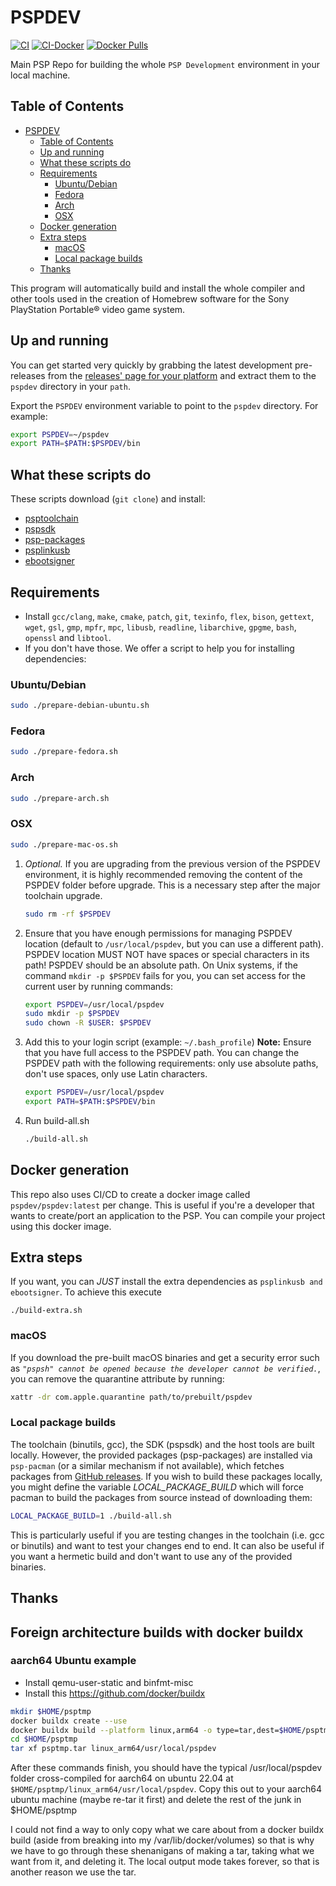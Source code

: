 # PSPDEV

[![CI](https://img.shields.io/github/actions/workflow/status/pspdev/pspdev/.github/workflows/compilation.yml?branch=master&style=for-the-badge&logo=github&label=CI)](https://github.com/pspdev/pspdev/actions?query=workflow:CI) [![CI-Docker](https://img.shields.io/github/actions/workflow/status/pspdev/pspdev/.github/workflows/docker.yml?branch=master&style=for-the-badge&logo=github&label=CI-Docker)](https://github.com/pspdev/pspdev/actions?query=workflow:CI-Docker) [![Docker Pulls](https://img.shields.io/docker/pulls/pspdev/pspdev?style=for-the-badge)](https://hub.docker.com/r/pspdev/pspdev/tags)

Main PSP Repo for building the whole `PSP Development` environment in your local machine.

## Table of Contents

- [PSPDEV](#pspdev)
  - [Table of Contents](#table-of-contents)
  - [Up and running](#up-and-running)
  - [What these scripts do](#what-these-scripts-do)
  - [Requirements](#requirements)
    - [Ubuntu/Debian](#ubuntudebian)
    - [Fedora](#fedora)
    - [Arch](#arch)
    - [OSX](#osx)
  - [Docker generation](#docker-generation)
  - [Extra steps](#extra-steps)
    - [macOS](#macos)
    - [Local package builds](#local-package-builds)
  - [Thanks](#thanks)

This program will automatically build and install the whole compiler and other tools used in the creation of Homebrew software for the Sony PlayStation Portable® video game system.

## Up and running

You can get started very quickly by grabbing the latest development pre-releases from the [releases' page for your platform](https://github.com/pspdev/pspdev/releases) and extract them to the `pspdev` directory in your `path`.

Export the `PSPDEV` environment variable to point to the `pspdev` directory. For example:

  ```bash
  export PSPDEV=~/pspdev
  export PATH=$PATH:$PSPDEV/bin
  ```

## What these scripts do

These scripts download (`git clone`) and install:

- [psptoolchain](https://github.com/pspdev/psptoolchain "psptoolchain")
- [pspsdk](https://github.com/pspdev/pspsdk "pspsdk")
- [psp-packages](https://github.com/pspdev/psp-packages "psp-packages")
- [psplinkusb](https://github.com/pspdev/psplinkusb "psplinkusb")
- [ebootsigner](https://github.com/pspdev/ebootsigner "ebootsigner")

## Requirements

- Install
 `gcc/clang`, `make`, `cmake`, `patch`, `git`, `texinfo`, `flex`, `bison`, `gettext`, `wget`, `gsl`, `gmp`, `mpfr`, `mpc`, `libusb`, `readline`, `libarchive`, `gpgme`, `bash`, `openssl` and `libtool`.
- If you don't have those.
We offer a script to help you for installing dependencies:

### Ubuntu/Debian

```bash
sudo ./prepare-debian-ubuntu.sh
```

### Fedora

```bash
sudo ./prepare-fedora.sh
```

### Arch

```bash
sudo ./prepare-arch.sh
```

### OSX

```bash
sudo ./prepare-mac-os.sh
```

1. _Optional._ If you are upgrading from the previous version of the PSPDEV environment, it is highly recommended removing the content of the PSPDEV folder before upgrade. This is a necessary step after the major toolchain upgrade.

    ```bash
    sudo rm -rf $PSPDEV
    ```

2. Ensure that you have enough permissions for managing PSPDEV location (default to `/usr/local/pspdev`, but you can use a different path). PSPDEV location MUST NOT have spaces or special characters in its path! PSPDEV should be an absolute path. On Unix systems, if the command `mkdir -p $PSPDEV` fails for you, you can set access for the current user by running commands:

    ```bash
    export PSPDEV=/usr/local/pspdev
    sudo mkdir -p $PSPDEV
    sudo chown -R $USER: $PSPDEV
    ```

3. Add this to your login script (example: `~/.bash_profile`)
    **Note:** Ensure that you have full access to the PSPDEV path. You can change the PSPDEV path with the following requirements: only use absolute paths, don't use spaces, only use Latin characters.

    ```bash
    export PSPDEV=/usr/local/pspdev
    export PATH=$PATH:$PSPDEV/bin
    ```

4. Run build-all.sh

    ```bash
    ./build-all.sh
    ```

## Docker generation

This repo also uses CI/CD to create a docker image called `pspdev/pspdev:latest` per change. This is useful if you're a developer that wants to create/port an application to the PSP. You can compile your project using this docker image.

## Extra steps

If you want, you can _JUST_ install the extra dependencies as `psplinkusb and ebootsigner`. To achieve this execute

```**bash**
./build-extra.sh
```

### macOS

If you download the pre-built macOS binaries and get a security error such as _`"pspsh" cannot be opened because the developer cannot be verified.`_, you can remove the quarantine attribute by running:

```bash
xattr -dr com.apple.quarantine path/to/prebuilt/pspdev
```

### Local package builds

The toolchain (binutils, gcc), the SDK (pspsdk) and the host tools are built locally. However, the provided packages (psp-packages) are installed via `psp-pacman` (or a similar mechanism if not available), which fetches packages from [GitHub releases](https://github.com/pspdev/psp-packages/releases). If you wish to build these packages locally, you might define the variable _LOCAL_PACKAGE_BUILD_ which will force pacman to build the packages from source instead of downloading them:

```bash
LOCAL_PACKAGE_BUILD=1 ./build-all.sh
```

This is particularly useful if you are testing changes in the toolchain (i.e. gcc or binutils) and want to test your changes end to end. It can also be useful if you want a hermetic build and don't want to use any of the provided binaries.

## Thanks


## Foreign architecture builds with docker buildx

### aarch64 Ubuntu example

- Install qemu-user-static and binfmt-misc
- Install this https://github.com/docker/buildx

```sh
mkdir $HOME/psptmp
docker buildx create --use
docker buildx build --platform linux,arm64 -o type=tar,dest=$HOME/psptmp/psptmp.tar  -f cross/Dockerfile.cross-ubuntu .
cd $HOME/psptmp
tar xf psptmp.tar linux_arm64/usr/local/pspdev
```

After these commands finish, you should have the typical /usr/local/pspdev folder cross-compiled for aarch64 on ubuntu 22.04 at `$HOME/psptmp/linux_arm64/usr/local/pspdev`. Copy this out to your aarch64 ubuntu machine (maybe re-tar it first) and delete the rest of the junk in $HOME/psptmp

I could not find a way to only copy what we care about from a docker buildx build (aside from breaking into my /var/lib/docker/volumes) so that is why we have to go through these shenanigans of making a tar, taking what we want from it, and deleting it. The local output mode takes forever, so that is another reason we use the tar.

